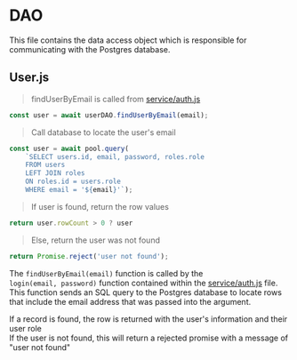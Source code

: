 # DAO

This file contains the data access object which is responsible for communicating with the Postgres database.

## User.js

> findUserByEmail is called from [service/auth.js](#auth-js-service)

```javascript
const user = await userDAO.findUserByEmail(email);
```

>Call database to locate the user's email

```javascript
const user = await pool.query(
    `SELECT users.id, email, password, roles.role 
    FROM users 
    LEFT JOIN roles 
    ON roles.id = users.role
    WHERE email = '${email}'`);
```

> If user is found, return the row values

```javascript
return user.rowCount > 0 ? user
```

>Else, return the user was not found

```javascript
return Promise.reject('user not found');
```

The <code>findUserByEmail(email)</code> function is called by the <br /><code>login(email, password)</code> function contained within the [service/auth.js](#auth-js-service) file. This function sends an SQL query to the Postgres database to locate rows that include the email address that was passed into the argument.

<aside class="success">If a record is found, the row is returned with the user's information and their user role</aside>

<aside class="warning">If the user is not found, this will return a rejected promise with a message of "user not found" </aside>